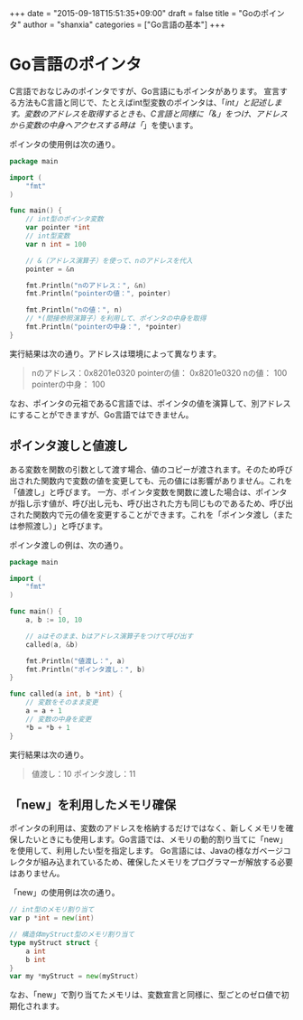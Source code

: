 +++
date = "2015-09-18T15:51:35+09:00"
draft = false
title = "Goのポインタ"
author = "shanxia"
categories = ["Go言語の基本"]
+++

# Go言語のポインタ
C言語でおなじみのポインタですが、Go言語にもポインタがあります。
宣言する方法もC言語と同じで、たとえばint型変数のポインタは、「*int」と記述します。変数のアドレスを取得するときも、C言語と同様に「&」をつけ、アドレスから変数の中身へアクセスする時は「*」を使います。

ポインタの使用例は次の通り。

```go
package main

import (
	"fmt"
)

func main() {
	// int型のポインタ変数
	var pointer *int
	// int型変数
	var n int = 100

	// &（アドレス演算子）を使って、nのアドレスを代入
	pointer = &n

	fmt.Println("nのアドレス：", &n)
	fmt.Println("pointerの値：", pointer)

	fmt.Println("nの値：", n)
	// *(間接参照演算子）を利用して、ポインタの中身を取得
	fmt.Println("pointerの中身：", *pointer)
}
```

実行結果は次の通り。アドレスは環境によって異なります。

> nのアドレス：0x8201e0320
pointerの値： 0x8201e0320
nの値： 100
pointerの中身： 100

なお、ポインタの元祖であるC言語では、ポインタの値を演算して、別アドレスにすることができますが、Go言語ではできません。

## ポインタ渡しと値渡し
ある変数を関数の引数として渡す場合、値のコピーが渡されます。そのため呼び出された関数内で変数の値を変更しても、元の値には影響がありません。これを「値渡し」と呼びます。
一方、ポインタ変数を関数に渡した場合は、ポインタが指し示す値が、呼び出し元も、呼び出された方も同じものであるため、呼び出された関数内で元の値を変更することができます。これを「ポインタ渡し（または参照渡し）」と呼びます。

ポインタ渡しの例は、次の通り。

```go
package main

import (
	"fmt"
)

func main() {
	a, b := 10, 10

	// aはそのまま、bはアドレス演算子をつけて呼び出す
	called(a, &b)

	fmt.Println("値渡し：", a)
	fmt.Println("ポインタ渡し：", b)
}

func called(a int, b *int) {
	// 変数をそのまま変更
	a = a + 1
	// 変数の中身を変更
	*b = *b + 1
}
```
実行結果は次の通り。

>値渡し：10
ポインタ渡し：11

## 「new」を利用したメモリ確保
ポインタの利用は、変数のアドレスを格納するだけではなく、新しくメモリを確保したいときにも使用します。Go言語では、メモリの動的割り当てに「new」を使用して、利用したい型を指定します。
Go言語には、Javaの様なガベージコレクタが組み込まれているため、確保したメモリをプログラマーが解放する必要はありません。

「new」の使用例は次の通り。

```go
// int型のメモリ割り当て
var p *int = new(int)

// 構造体myStruct型のメモリ割り当て
type myStruct struct {
	a int
	b int
}
var my *myStruct = new(myStruct)
```

なお、「new」で割り当てたメモリは、変数宣言と同様に、型ごとのゼロ値で初期化されます。
